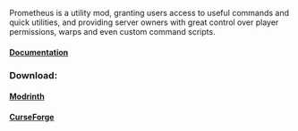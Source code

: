 Prometheus is a utility mod, granting users access to useful commands and quick utilities, and providing server owners with great control over player permissions, warps and even custom command scripts.
#### [Documentation](https://docs.terrarium.earth/docs/prometheus/intro)

### Download:
  #### [Modrinth](https://modrinth.com/mod/prometheus)
  #### [CurseForge](https://www.curseforge.com/minecraft/mc-mods/prometheus)
  
